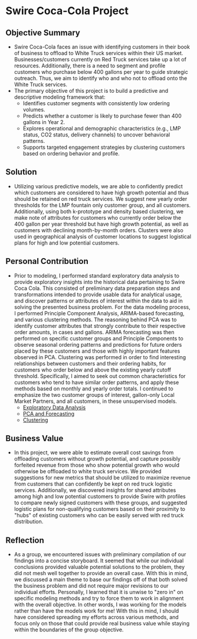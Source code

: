 # Swire Coca-Cola Project

## Objective Summary
  - Swire Coca-Cola faces an issue with identifying customers in their book of business to offload to White Truck services within their US market. Businesses/customers currently on Red Truck services take up a lot of resources.  Additionally, there is a need to segment and profile customers who purchase below 400 gallons per year to guide strategic outreach. Thus, we aim to identify who and who not to offload onto the White Truck services.
  - The primary objective of this project is to build a predictive and descriptive modeling framework that:
    - Identifies customer segments with consistently low ordering volumes.
    - Predicts whether a customer is likely to purchase fewer than 400 gallons in Year 2.
    - Explores operational and demographic characteristics (e.g., LMP status, CO2 status, delivery channels) to uncover behavioral patterns.
    - Supports targeted engagement strategies by clustering customers based on ordering behavior and profile.
## Solution 
  - Utilizing various predictive models, we are able to confidently predict which customers are considered to have high growth potential and thus should be retained on red truck services.  We suggest new yearly order thresholds for the LMP fountain only customer group, and all customers.  Additionally, using both k-prototype and density based clustering, we make note of attributes for customers who currently order below the 400 gallon per year threshold but have high growth potential, as well as customers with declining month-by-month orders.  Clusters were also used in geographical analysis of customer locations to suggest logistical plans for high and low potential customers.
## Personal Contribution 
  - Prior to modeling, I performed standard exploratory data analysis to provide exploratory insights into the historical data pertaining to Swire Coca Cola.  This consisted of preliminary data preparation steps and transformations intended to provide usable data for analytical usage, and discover patterns or attributes of interest within the data to aid in solving the presented business problem.  For the data modeling process, I performed Principle Component Analysis, ARIMA-based forecasting, and various clustering methods.  The reasoning behind PCA was to identify customer attributes that strongly contribute to their respective order amounts, in cases and gallons. ARIMA forecasting was then performed on specific customer groups and Principle Components to observe seasonal ordering patterns and predictions for future orders placed by these customers and those with highly important features observed in PCA.  Clustering was performed in order to find interesting relationships between customers and their ordering habits, for customers who order below and above the existing yearly cutoff threshold.  Specifically, I aimed to seek out common characteristics for customers who tend to have similar order patterns, and apply these methods based on monthly and yearly order totals. I continued to emphasize the two customer groups of interest, gallon-only Local Market Partners, and all customers, in these unsupervised models.
      - [Exploratory Data Analysis](https://github.com/CSJoyce/CSJoyce.github.io/blob/main/hc_lightgbm.Rmd)
      - [PCA and Forecasting](https://github.com/CSJoyce/Swire-Project/blob/main/SCC_modeling.ipynb)
      - [Clustering](https://github.com/CSJoyce/Swire-Project/blob/main/cc_modeling.Rmd)
## Business Value 
  - In this project, we were able to estimate overall cost savings from offloading customers without growth potential, and capture possibly forfeited revenue from those who show potential growth who would otherwise be offloaded to white truck services.  We provided suggestions for new metrics that should be utilized to maximize revenue from customers that can confidently be kept on red truck logistic services.  Additionally, we discovered insights for shared attributes among high and low potential customers to provide Swire with profiles to compare newly signed customers with these groups, and suggested logistic plans for non-qualifying customers based on their proximity to "hubs" of existing customers who can be easily served with red truck distribution.
## Reflection 
  - As a group, we encountered issues with preliminary compilation of our findings into a concise storyboard.  It seemed that while our individual conclusions provided valuable potential solutions to the problem, they did not mesh well together to provide an overall case.  With this in mind, we discussed a main theme to base our findings off of that both solved the business problem and did not require major revisions to our individual efforts.  Personally, I learned that it is unwise to "zero in" on specific modeling methods and try to force them to work in alignment with the overall objective.  In other words, I was working for the models rather than have the models work for me!  With this in mind, I should have considered spreading my efforts across various methods, and focus only on those that could provide real business value while staying within the boundaries of the group objective.

